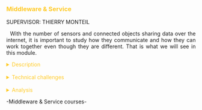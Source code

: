 <h3 style="color: #ffca28">Middleware & Service</h3>

SUPERVISOR: THIERRY MONTEIL

<p style="text-indent: 2%; text-align: justify;">
    With the number of sensors and connected objects sharing data over the internet, it is important to study how they communicate and how they can work together even though they are different. That is what we will see in this module.
</p>

<details>
    <summary style="color: #ffca28">Description</summary>
    <p style="text-indent: 2%; margin-left: 2%; text-align: justify;">
        This module gathers three classes which study different technologies used in IoT. The first one, Middleware for IoT, presented the OM2M platform. This platform is used to ensure interoperability between all types of sensors and applications, a prominent problematic of IoT. Then, we had a Cloud computing class in which we learned to use VirtualBox, Docker and OpenStack to host virtual machines. Finally, the Service Oriented Architecture introduced the main standard used today to develop Web Services. I summarized these classes in the tab below:
    </p>
    <table style="border-collapse: collapse; border: 1px #ffca28 solid; text-align: center; margin-left: 2%;">
    <tr style="border: 1px #ffca28 solid; background-color: #ffca28; color: #282c34; font-weight: bold;text-align: center; padding: 10px;">
       <th style="border: 1px #ffca28 solid;">Class name</th>
       <th style="border: 1px #ffca28 solid;">Context & Mission</th>
    </tr>
    <tr>
       <td style="border: 1px #ffca28 solid; font-weight: bold;">Service Oriented Architecture</td>
       <td style="border: 1px #ffca28 solid;">Lectures, practical works and a big project about the concepts of web services and Service Oriented Architecure (SOA). This class oversees a lot of technologies like SOAP, BPEL or REST.</td>
    </tr>
    <tr>
       <td style="border: 1px #ffca28 solid; font-weight: bold;">Middleware for IoT</td>
       <td style="border: 1px #ffca28 solid;">Lectures and laboratories about middleware options for IoT sensors and applications, with a focus on the OM2M platform, based on the OneM2M standard. </td>
    </tr>
    <tr>
       <td style="border: 1px #ffca28 solid; font-weight: bold;">Cloud & autonomic management</td>
       <td style="border: 1px #ffca28 solid;">Lectures allowing us to discover the main concepts of cloud based computing, mainly talking about classic techniques such as virtualization, followed by laboratories to practice the concepts.</td>
    </tr>
    </table>
    <br>
    <details style="text-indent: 10%;">
        <summary style="color: #ffca28">Service Oriented Architecture Project</summary>
        <p style="text-indent: 10%; margin-left: 10%; text-align: justify;">
            The main project of this module was the Service Oriented Architecture (SOA) project. It had an interesting premise, because it aimed to bring together the skills learned in both the SOA and OM2M classes into one big project. Unfortunately, we did not have time to use OM2M to simulate the sensors, so we directly simulated them in our Java application.
        </p>
        <p style="text-indent: 10%; margin-left: 10%; text-align: justify;">
            The goal of this project was to simulate a smart room management for the campus building. We had to think of sensors and actuators that would be relevant in the classrooms to detect danger or control the equipment of the rooms. Then, we had to think about scenarios to use these devices. To implement those scenarios, we created Web Services to perform them. 
        </p>
        <p style="text-indent: 10%; margin-left: 10%; text-align: justify;">
            With my team partner, we chose to implement window, blinds, door and light actuators and temperature, luminosity, ToF, noise, gas and presence sensors. The different Web services were controlled by a global service. It oversaw implementing the scenarios, meaning that it would check the value of a certain sensor by calling its service and then would activate a light or window in response.
        </p>
        <p style="text-indent: 10%; margin-left: 10%; text-align: justify;">
            We also developed a dashboard using Node-RED to display the data and controls the devices. It allows the user to monitor the room and to modify the threshold if needed. It is by using this that we could verify that the scenarios were indeed working and that changing the value of a sensor above a fixed threshold triggered an actuator.
        </p>
        <p style="text-indent: 10%; margin-left: 10%; text-align: justify;">
            This project was linked to the Software Engineering class of the Analysis & Data Processing module. We used the Agile method to plan the project, with three sprints of three weeks followed by a team of two students.
        </p>
        <p style="text-indent: 10%; margin-left: 10%; text-align: justify;">
            You can find our report here: 
            <a style="color: #ffca28" href="https://github.com/ALievre/5ISS_Portfolio/blob/main/public/files/soa_report.pdf">SOA Report</a>
        </p>
    </details>
</details>
<br>
<details>
    <summary style="color: #ffca28">Technical challenges</summary>
    <br>
    <details style="text-indent: 2%;">
        <summary style="color: #ffca28">Service Oriented Architecture</summary>
        <p style="text-indent: 2%; margin-left: 2%; text-align: justify;">
            The main challenge I had for this class was to implement the Continuous Integration in our project. I had a hard time to set up the software needed to use it. By mutual agreement in the group, we decided to change the tool from Jenkins to GitHub Actions and it was a good decision.
        </p>
    </details>
     <br>
    <details style="text-indent: 2%;">
        <summary style="color: #ffca28">Middleware for IoT</summary>
        <p style="text-indent: 2%; margin-left: 2%; text-align: justify;">
            The main challenge of this class was to understand the nomenclature of OM2M because there is not a lot of documentation online. Thankfully, the explanation given by the professors allowed me to use the platform.
        </p>
        <p style="text-indent: 2%; margin-left: 2%; text-align: justify;">
           Another challenge was when I had to learn how to use Node-RED. I took me some time to fully grasp how to configure every node but when I did, I realize how useful this graphic API software is.
        </p>
    </details>
    <br>
    <details style="text-indent: 2%;">
        <summary style="color: #ffca28">Cloud & Autonomic management</summary>
        <p style="text-indent: 2%; margin-left: 2%; text-align: justify;">
            The Cloud and Autonomic Management class consisted of studying mainly two elements: hosted virtual machines and containers using VirtualBox and Docker, and bare virtual machines using the Open stack platform.
        </p>
        <p style="text-indent: 2%; margin-left: 2%; text-align: justify;">
            Even if I already used VirtualBox to create Linux virtual machines on my Windows laptop, it was very different using them during the labs. But the main challenge for me was to understand the differences between hosted/bare virtual machines and containers. Moreover, OpenStack was a bit difficult at first for me to use. The creation of more complex network topologies was not easy to comprehend at first. It was interesting to change routes between virtual networks and see connectivity between machines that were not on a physical network but on a virtual one. We had to use this method to set up a calculator application, with the front-end of the app accessible from the outside world on a public network, and then all the back-end services hidden in another local network, linked with a virtual gateway.
        </p>
        <p style="text-indent: 2%; margin-left: 2%; text-align: justify;">
            You can find our report here: 
            <a style="color: #ffca28" href="https://github.com/ALievre/5ISS_Portfolio/blob/main/public/files/cloud_report.pdf">Cloud Report</a>
        </p>
    </details>
</details>
<br>
<details>
    <summary style="color: #ffca28">Analysis</summary>
    <p>
        You can find explications on how to read the skills matrix by clicking on the table icon in the left bar.
    </p>
    <details style="text-indent: 2%;">
        <summary style="color: #ffca28">Self-evaluation with the skills matrix</summary>
        <p style="text-indent: 2%; margin-left: 2%; text-align: justify;">
            Since this module brought really new skills to me, it was really interesting to study. The different classes required a lot of computer science skills.
        </p>
        <br>
        <table style="border-collapse: collapse; border: 1px #ffca28 solid; text-align: center; margin-left: 2%;">
    <tr>
       <th style="border: 1px #ffca28 solid; background-color: #ffca28; color: #282c34; font-weight: bold;text-align: center; padding: 10px;" colspan="4">Service Oriented Architecture</td>
    </tr>
    <tr style="border: 1px #abb2bf solid; background-color: #abb2bf; color: #282c34">
       <td style="border: 1px #ffca28 solid;">Skill</th>
       <td style="border: 1px #ffca28 solid;">Required level</th>
       <td style="border: 1px #ffca28 solid;">Self-evaluation</th>
       <td style="border: 1px #ffca28 solid;">Learning mode</th>
    </tr>
    <tr>
       <td style="border: 1px #ffca28 solid;">Know how to define a Service Oriented Architecture</td>
       <td style="border: 1px #ffca28 solid;">4</td>
       <td style="border: 1px #ffca28 solid;">4</td>
       <td style="border: 1px #ffca28 solid;">IT</td>
    </tr>
    <tr>
       <td style="border: 1px #ffca28 solid;">Deploy an SOA with web services</td>
       <td style="border: 1px #ffca28 solid;">4</td>
       <td style="border: 1px #ffca28 solid;">4</td>
       <td style="border: 1px #ffca28 solid;">IT</td>
    </tr>
    <tr>
       <td style="border: 1px #ffca28 solid;">Deploy and configure an SOA using SOAP</td>
       <td style="border: 1px #ffca28 solid;">4</td>
       <td style="border: 1px #ffca28 solid;">4</td>
       <td style="border: 1px #ffca28 solid;">IT</td>
    </tr>
    <tr>
       <td style="border: 1px #ffca28 solid;">Deploy and configure an SOA using REST</td>
       <td style="border: 1px #ffca28 solid;">4</td>
       <td style="border: 1px #ffca28 solid;">4</td>
       <td style="border: 1px #ffca28 solid;">IT</td>
    </tr>
    <tr>
       <td style="border: 1px #ffca28 solid;">Integrate a process manager in an SOA</td>
       <td style="border: 1px #ffca28 solid;">4</td>
       <td style="border: 1px #ffca28 solid;">4</td>
       <td style="border: 1px #ffca28 solid;">IT</td>
    </tr>
    </table>
    <p style="text-indent: 2%; margin-left: 2%; text-align: justify;">
        The SOA class was the biggest one with a vast project. I never use Web services before but the project really helped me acquire the skills expected. My knowledge of Java also helped to implement the services. The concepts presented that I did not know about were clear and well-documented online, so I feel like I will retain these skills and be able to reuse them easily in my career.
    </p>
    <br>
    <table style="border-collapse: collapse; border: 1px #ffca28 solid; text-align: center; margin-left: 2%;">
    <tr>
       <th style="border: 1px #ffca28 solid; background-color: #ffca28; color: #282c34; font-weight: bold;text-align: center; padding: 10px;" colspan="4">Middleware for the Internet of Things</td>
    </tr>
    <tr style="border: 1px #abb2bf solid; background-color: #abb2bf; color: #282c34">
       <td style="border: 1px #ffca28 solid;">Skill</th>
       <td style="border: 1px #ffca28 solid;">Required level</th>
       <td style="border: 1px #ffca28 solid;">Self-evaluation</th>
       <td style="border: 1px #ffca28 solid;">Learning mode</th>
    </tr>
    <tr>
       <td style="border: 1px #ffca28 solid;">Know how to situate the main standards for the IoT</td>
       <td style="border: 1px #ffca28 solid;">4</td>
       <td style="border: 1px #ffca28 solid;">4</td>
       <td style="border: 1px #ffca28 solid;">IT + PE</td>
    </tr>
    <tr>
       <td style="border: 1px #ffca28 solid;">Deploy an architecture compliant to an IoT standard and implement a sensor network</td>
       <td style="border: 1px #ffca28 solid;">4</td>
       <td style="border: 1px #ffca28 solid;">4</td>
       <td style="border: 1px #ffca28 solid;">IT</td>
    </tr>
    <tr>
       <td style="border: 1px #ffca28 solid;">Deploy and configure an IoT architecture using OM2M</td>
       <td style="border: 1px #ffca28 solid;">4</td>
       <td style="border: 1px #ffca28 solid;">4</td>
       <td style="border: 1px #ffca28 solid;">IT</td>
    </tr>
    <tr>
       <td style="border: 1px #ffca28 solid;">Interact with the different resources of the architecture using REST services</td>
       <td style="border: 1px #ffca28 solid;">4</td>
       <td style="border: 1px #ffca28 solid;">4</td>
       <td style="border: 1px #ffca28 solid;">IT</td>
    </tr>
    <tr>
       <td style="border: 1px #ffca28 solid;">Integrate a new technology into the deployed architecture</td>
       <td style="border: 1px #ffca28 solid;">4</td>
       <td style="border: 1px #ffca28 solid;">4</td>
       <td style="border: 1px #ffca28 solid;">IT</td>
    </tr>
    </table>
    <p style="text-indent: 2%; margin-left: 2%; text-align: justify;">
        The Middleware for IoT class was like the SOA class as I did not know anything about what we learned in this course before. I feel that the labs and the Hackathon really helped me to learn how to use the platform. 
    </p>
    <br>
    <table style="border-collapse: collapse; border: 1px #ffca28 solid; text-align: center; margin-left: 2%;">
    <tr>
       <th style="border: 1px #ffca28 solid; background-color: #ffca28; color: #282c34; font-weight: bold;text-align: center; padding: 10px;" colspan="4">Adaptability: Cloud and Autonomic Computing</td>
    </tr>
    <tr style="border: 1px #abb2bf solid; background-color: #abb2bf; color: #282c34">
       <td style="border: 1px #ffca28 solid;">Skill</th>
       <td style="border: 1px #ffca28 solid;">Required level</th>
       <td style="border: 1px #ffca28 solid;">Self-evaluation</th>
       <td style="border: 1px #ffca28 solid;">Learning mode</th>
    </tr>
    <tr>
       <td style="border: 1px #ffca28 solid;">Understand the concept of cloud computing</td>
       <td style="border: 1px #ffca28 solid;">3</td>
       <td style="border: 1px #ffca28 solid;">3</td>
       <td style="border: 1px #ffca28 solid;">IT + PE</td>
    </tr>
    <tr>
       <td style="border: 1px #ffca28 solid;">Use a IaaS-type cloud service</td>
       <td style="border: 1px #ffca28 solid;">3</td>
       <td style="border: 1px #ffca28 solid;">3</td>
       <td style="border: 1px #ffca28 solid;">IT + PE</td>
    </tr>
    <tr>
       <td style="border: 1px #ffca28 solid;">Deploy and and adapt a cloud-based platform for IoT</td>
       <td style="border: 1px #ffca28 solid;">3</td>
       <td style="border: 1px #ffca28 solid;">3</td>
       <td style="border: 1px #ffca28 solid;">IT</td>
    </tr>
    </table>
    <p style="text-indent: 2%; margin-left: 2%; text-align: justify;">
        The Cloud & Autonomic Management class had the more theoretical concepts that I also did not know before. However, I feel like the lab sessions were enough for me to understand the main skills expected. Of course, I do not think that my skills are the same as those of a student coming from Computer Science but thankfully, that is not what was expected of me.
    </p>
    <p>
        I can summarize the skills I acquired with this module:
    </p>
    <ul>
        <li>Understand the main IoT standards</li>
        <li>Understand the main principles of a SOA</li>
        <li>Understand the concepts of cloud computing</li>
        <li>Deploy a platform oneM2M</li>
        <li>Deploy a SOA with web services</li>
        <li>Deploy a cloud based platform</li>
    </ul>
    </details>
    <br>
    <details style="text-indent: 2%;">
        <summary style="color: #ffca28">General review and feedback on the course</summary>
        <p style="text-indent: 2%; margin-left: 2%; text-align: justify;">
            I think that this module was really interesting. The two classes, SOA and Middleware, were linked together. Even though we could not do it, I saw how connected the two were. We can compare this module to the Smart Devices module. You can truly see how the skills learned in one class were directly used in the other. I could also see that with the third class, Cloud, but we did not really link it with the other two in a project. I think it would have been fun to regroup the three classes in a big project.
        </p>
        <p style="text-indent: 2%; margin-left: 2%; text-align: justify;">
            I appreciated the relation between the classes because they were pretty different in content but still echoed each other. They all rely on the same core concepts as Web services or server constraints for example. The classes did not overlap, so it did not feel like they repeated each other. It made me comfortable with all the concepts of these classes.
        </p>
        <p style="text-indent: 2%; margin-left: 2%; text-align: justify;">
            I loved the SOA project. As the one we did for the Smart Devices module, I think it was the kind of project I expected to do coming in ISS. It really showed us the link between all the different kinds of technologies and why they are used in the industry. It is often hard to really illustrate technologies and framework in a limited lab environment, but I feel like it succeeded here.
        </p>
        <p style="text-indent: 2%; margin-left: 2%; text-align: justify;">
            I would really have loved for the Middleware labs and the SOA project to be merged, so we would have a real long-term project with real sensors and actuators. In this way, we would have more hours of tutorials and labs to really go deeper into the project. I would have loved that to be honest. Moreover, this would have more justified the use of the Agile method and Continuous Integration.
        </p>
        <p style="text-indent: 2%; margin-left: 2%; text-align: justify;">
            However, this project gave me the opportunity to work with a lot of autonomy. I felt really invested in the project and was happy to put time and effort into it. Seeing the final result was an exciting moment.
        </P>
        <br>
    </details>
</details>

<p>-Middleware & Service courses-</p>